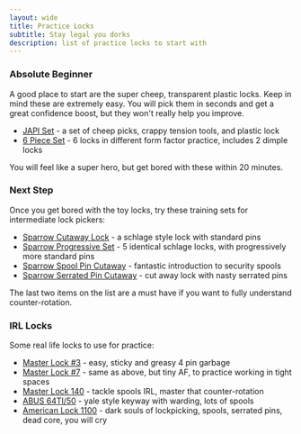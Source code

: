 ```yaml
---
layout: wide
title: Practice Locks
subtitle: Stay legal you dorks
description: list of practice locks to start with
---
```


### Absolute Beginner

A good place to start are the super cheep, transparent plastic locks. Keep in mind these are extremely easy. You will pick them in seconds and get a great confidence boost, but they won't really help you improve.

- [JAPI Set](https://amzn.to/31KK4a4) - a set of cheep picks, crappy tension tools, and plastic lock
- [6 Piece Set](https://amzn.to/2L0MbAA) - 6 locks in different form factor practice, includes 2 dimple locks

You will feel like a super hero, but get bored with these within 20 minutes.

### Next Step

Once you get bored with the toy locks, try these training sets for intermediate lock pickers:

- [Sparrow Cutaway Lock](https://www.sparrowslockpicks.com/product_p/cutawaystandard.htm) - a schlage style lock with standard pins
- [Sparrow Progressive Set](https://www.sparrowslockpicks.com/product_p/qprolok.htm) - 5 identical schlage locks, with progressively more standard pins
- [Sparrow Spool Pin Cutaway](https://www.sparrowslockpicks.com/product_p/cutawayspool.htm) - fantastic introduction to security spools
- [Sparrow Serrated Pin Cutaway](https://www.sparrowslockpicks.com/product_p/cutawayserrated.htm) - cut away lock with nasty serrated pins

The last two items on the list are a must have if you want to fully understand counter-rotation.

### IRL Locks

Some real life locks to use for practice:

- [Master Lock #3](https://amzn.to/2Kqx97J) - easy, sticky and greasy 4 pin garbage
- [Master Lock #7](https://amzn.to/2RpbRYX) - same as above, but tiny AF, to practice working in tight spaces
- [Master Lock 140](https://amzn.to/31IKGNb) - tackle spools IRL, master that counter-rotation
- [ABUS 64TI/50](https://amzn.to/2Rov2ly) - yale style keyway with warding, lots of spools
- [American Lock 1100](https://amzn.to/2J8nhfZ) - dark souls of lockpicking, spools, serrated pins, dead core, you will cry
